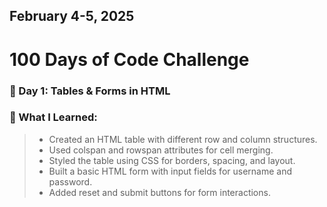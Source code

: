 ## February 4-5, 2025

# 100 Days of Code Challenge

### 📅 Day 1: Tables & Forms in HTML

### 📌 What I Learned:
> - Created an HTML table with different row and column structures.
> - Used colspan and rowspan attributes for cell merging.
> - Styled the table using CSS for borders, spacing, and layout.
> - Built a basic HTML form with input fields for username and password.
> - Added reset and submit buttons for form interactions.
